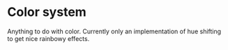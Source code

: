 # Color system

Anything to do with color. Currently only an implementation of hue shifting to get nice rainbowy effects.
